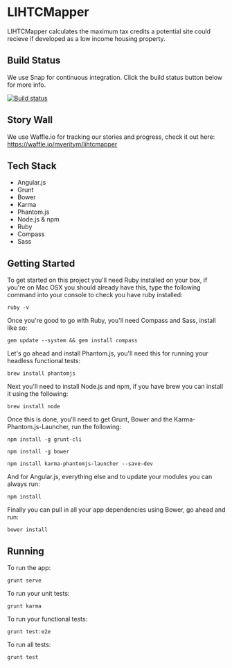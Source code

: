LIHTCMapper
===========

LIHTCMapper calculates the maximum tax credits a potential site could recieve if developed as a low income housing
property.

## Build Status

We use Snap for continuous integration. Click the build status button below for more info.

[![Build status](https://snap-ci.com/mveritym/LIHTCMapper/branch/master/build_image)](https://snap-ci.com/mveritym/LIHTCMapper/branch/master)

## Story Wall

We use Waffle.io for tracking our stories and progress, check it out here: https://waffle.io/mveritym/lihtcmapper  

## Tech Stack

* Angular.js
* Grunt
* Bower
* Karma
* Phantom.js
* Node.js & npm
* Ruby
* Compass
* Sass

## Getting Started

To get started on this project you'll need Ruby installed on your box, if you're on Mac OSX you should already have
this, type the following command into your console to check you have ruby installed:

```
ruby -v
```

Once you're good to go with Ruby, you'll need Compass and Sass, install like so:

```
gem update --system && gem install compass
```

Let's go ahead and install Phantom.js, you'll need this for running your headless functional tests:

```
brew install phantomjs
```

Next you'll need to install Node.js and npm, if you have brew you can install it using the following:

```
brew install node
```

Once this is done, you'll need to get Grunt, Bower and the Karma-Phantom.js-Launcher, run the following:

```
npm install -g grunt-cli
```

```
npm install -g bower
```

```
npm install karma-phantomjs-launcher --save-dev
```

And for Angular.js, everything else and to update your modules you can always run:

```
npm install
```

Finally you can pull in all your app dependencies using Bower, go ahead and run:

```
bower install
```

## Running

To run the app:

```
grunt serve
```

To run your unit tests:

```
grunt karma
```

To run your functional tests:

```
grunt test:e2e
```

To run all tests:

```
grunt test
```
